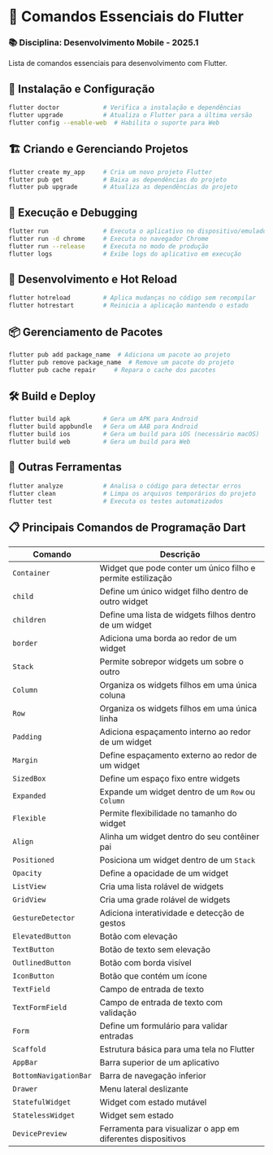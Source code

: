 # 📱 Comandos Essenciais do Flutter

### 📚 Disciplina: Desenvolvimento Mobile - 2025.1

Lista de comandos essenciais para desenvolvimento com Flutter.

## 🔹 Instalação e Configuração
```sh
flutter doctor            # Verifica a instalação e dependências
flutter upgrade           # Atualiza o Flutter para a última versão
flutter config --enable-web  # Habilita o suporte para Web
```

## 🏗️ Criando e Gerenciando Projetos
```sh
flutter create my_app     # Cria um novo projeto Flutter
flutter pub get           # Baixa as dependências do projeto
flutter pub upgrade       # Atualiza as dependências do projeto
```

## 🚀 Execução e Debugging
```sh
flutter run               # Executa o aplicativo no dispositivo/emulador
flutter run -d chrome     # Executa no navegador Chrome
flutter run --release     # Executa no modo de produção
flutter logs              # Exibe logs do aplicativo em execução
```

## 🎨 Desenvolvimento e Hot Reload
```sh
flutter hotreload         # Aplica mudanças no código sem recompilar
flutter hotrestart        # Reinicia a aplicação mantendo o estado
```

## 📦 Gerenciamento de Pacotes
```sh
flutter pub add package_name  # Adiciona um pacote ao projeto
flutter pub remove package_name  # Remove um pacote do projeto
flutter pub cache repair     # Repara o cache dos pacotes
```

## 🛠️ Build e Deploy
```sh
flutter build apk         # Gera um APK para Android
flutter build appbundle   # Gera um AAB para Android
flutter build ios         # Gera um build para iOS (necessário macOS)
flutter build web         # Gera um build para Web
```

## 📝 Outras Ferramentas
```sh
flutter analyze           # Analisa o código para detectar erros
flutter clean             # Limpa os arquivos temporários do projeto
flutter test              # Executa os testes automatizados
```

## 📋 Principais Comandos de Programação Dart

| Comando  | Descrição |
|----------|-------------|
| `Container` | Widget que pode conter um único filho e permite estilização |
| `child` | Define um único widget filho dentro de outro widget |
| `children` | Define uma lista de widgets filhos dentro de um widget |
| `border` | Adiciona uma borda ao redor de um widget |
| `Stack` | Permite sobrepor widgets um sobre o outro |
| `Column` | Organiza os widgets filhos em uma única coluna |
| `Row` | Organiza os widgets filhos em uma única linha |
| `Padding` | Adiciona espaçamento interno ao redor de um widget |
| `Margin` | Define espaçamento externo ao redor de um widget |
| `SizedBox` | Define um espaço fixo entre widgets |
| `Expanded` | Expande um widget dentro de um `Row` ou `Column` |
| `Flexible` | Permite flexibilidade no tamanho do widget |
| `Align` | Alinha um widget dentro do seu contêiner pai |
| `Positioned` | Posiciona um widget dentro de um `Stack` |
| `Opacity` | Define a opacidade de um widget |
| `ListView` | Cria uma lista rolável de widgets |
| `GridView` | Cria uma grade rolável de widgets |
| `GestureDetector` | Adiciona interatividade e detecção de gestos |
| `ElevatedButton` | Botão com elevação |
| `TextButton` | Botão de texto sem elevação |
| `OutlinedButton` | Botão com borda visível |
| `IconButton` | Botão que contém um ícone |
| `TextField` | Campo de entrada de texto |
| `TextFormField` | Campo de entrada de texto com validação |
| `Form` | Define um formulário para validar entradas |
| `Scaffold` | Estrutura básica para uma tela no Flutter |
| `AppBar` | Barra superior de um aplicativo |
| `BottomNavigationBar` | Barra de navegação inferior |
| `Drawer` | Menu lateral deslizante |
| `StatefulWidget` | Widget com estado mutável |
| `StatelessWidget` | Widget sem estado |
| `DevicePreview` | Ferramenta para visualizar o app em diferentes dispositivos |

